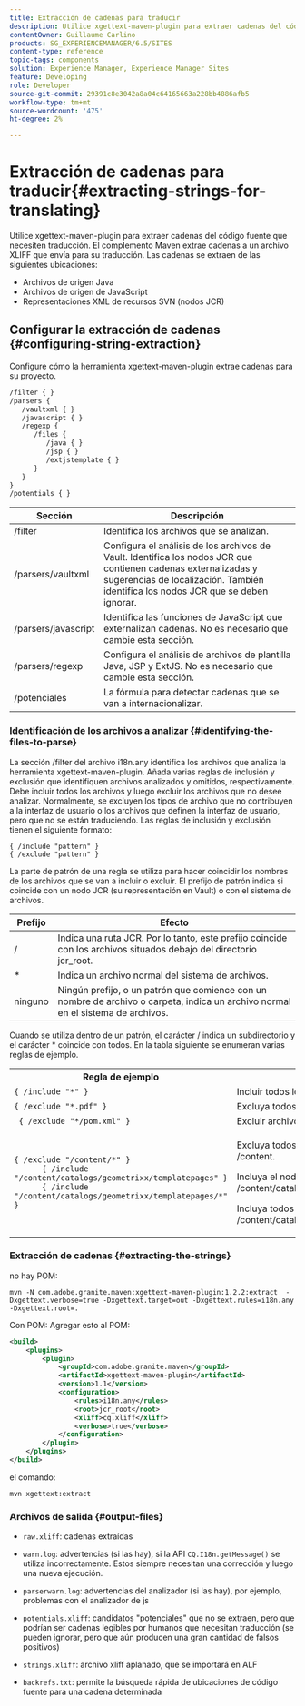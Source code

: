 ```yaml
---
title: Extracción de cadenas para traducir
description: Utilice xgettext-maven-plugin para extraer cadenas del código fuente que necesiten traducción
contentOwner: Guillaume Carlino
products: SG_EXPERIENCEMANAGER/6.5/SITES
content-type: reference
topic-tags: components
solution: Experience Manager, Experience Manager Sites
feature: Developing
role: Developer
source-git-commit: 29391c8e3042a8a04c64165663a228bb4886afb5
workflow-type: tm+mt
source-wordcount: '475'
ht-degree: 2%

---
```


# Extracción de cadenas para traducir{#extracting-strings-for-translating}

Utilice xgettext-maven-plugin para extraer cadenas del código fuente que necesiten traducción. El complemento Maven extrae cadenas a un archivo XLIFF que envía para su traducción. Las cadenas se extraen de las siguientes ubicaciones:

* Archivos de origen Java
* Archivos de origen de JavaScript
* Representaciones XML de recursos SVN (nodos JCR)

## Configurar la extracción de cadenas {#configuring-string-extraction}

Configure cómo la herramienta xgettext-maven-plugin extrae cadenas para su proyecto.

```xml
/filter { }
/parsers {
   /vaultxml { }
   /javascript { }
   /regexp {
      /files {
         /java { }
         /jsp { }
         /extjstemplate { }
      }
   }
}
/potentials { }
```

| Sección | Descripción |
|---|---|
| /filter | Identifica los archivos que se analizan. |
| /parsers/vaultxml | Configura el análisis de los archivos de Vault. Identifica los nodos JCR que contienen cadenas externalizadas y sugerencias de localización. También identifica los nodos JCR que se deben ignorar. |
| /parsers/javascript | Identifica las funciones de JavaScript que externalizan cadenas. No es necesario que cambie esta sección. |
| /parsers/regexp | Configura el análisis de archivos de plantilla Java, JSP y ExtJS. No es necesario que cambie esta sección. |
| /potenciales | La fórmula para detectar cadenas que se van a internacionalizar. |

### Identificación de los archivos a analizar {#identifying-the-files-to-parse}

La sección /filter del archivo i18n.any identifica los archivos que analiza la herramienta xgettext-maven-plugin. Añada varias reglas de inclusión y exclusión que identifiquen archivos analizados y omitidos, respectivamente. Debe incluir todos los archivos y luego excluir los archivos que no desee analizar. Normalmente, se excluyen los tipos de archivo que no contribuyen a la interfaz de usuario o los archivos que definen la interfaz de usuario, pero que no se están traduciendo. Las reglas de inclusión y exclusión tienen el siguiente formato:

```
{ /include "pattern" }
{ /exclude "pattern" }
```

La parte de patrón de una regla se utiliza para hacer coincidir los nombres de los archivos que se van a incluir o excluir. El prefijo de patrón indica si coincide con un nodo JCR (su representación en Vault) o con el sistema de archivos.

| Prefijo | Efecto |
|---|---|
| / | Indica una ruta JCR. Por lo tanto, este prefijo coincide con los archivos situados debajo del directorio jcr_root. |
| &ast; | Indica un archivo normal del sistema de archivos. |
| ninguno | Ningún prefijo, o un patrón que comience con un nombre de archivo o carpeta, indica un archivo normal en el sistema de archivos. |

Cuando se utiliza dentro de un patrón, el carácter / indica un subdirectorio y el carácter &ast; coincide con todos. En la tabla siguiente se enumeran varias reglas de ejemplo.

<table>
 <tbody>
  <tr>
   <th>Regla de ejemplo</th>
   <th>Efecto</th>
  </tr>
  <tr>
   <td><code>{ /include "*" }</code></td>
   <td>Incluir todos los archivos.</td>
  </tr>
  <tr>
   <td><code>{ /exclude "*.pdf" }</code></td>
   <td>Excluya todos los archivos de PDF.</td>
  </tr>
  <tr>
   <td><code> { /exclude "*/pom.xml" }</code></td>
   <td>Excluir archivos POM.</td>
  </tr>
  <tr>
   <td><code class="code">{ /exclude "/content/*" }
      { /include "/content/catalogs/geometrixx/templatepages" }
      { /include "/content/catalogs/geometrixx/templatepages/*" }</code></td>
   <td><p>Excluya todos los archivos debajo del nodo /content.</p> <p>Incluya el nodo /content/catalogs/geometrixx/templatepages.</p> <p>Incluya todos los nodos secundarios de /content/catalogs/geometrixx/templatepages.</p> </td>
  </tr>
 </tbody>
</table>

### Extracción de cadenas  {#extracting-the-strings}

no hay POM:

```shell
mvn -N com.adobe.granite.maven:xgettext-maven-plugin:1.2.2:extract  -Dxgettext.verbose=true -Dxgettext.target=out -Dxgettext.rules=i18n.any -Dxgettext.root=.
```

Con POM: Agregar esto al POM:

```xml
<build>
    <plugins>
        <plugin>
            <groupId>com.adobe.granite.maven</groupId>
            <artifactId>xgettext-maven-plugin</artifactId>
            <version>1.1</version>
            <configuration>
                <rules>i18n.any</rules>
                <root>jcr_root</root>
                <xliff>cq.xliff</xliff>
                <verbose>true</verbose>
            </configuration>
        </plugin>
    </plugins>
</build>
```

el comando:

```shell
mvn xgettext:extract
```

### Archivos de salida {#output-files}

* `raw.xliff`: cadenas extraídas
* `warn.log`: advertencias (si las hay), si la API `CQ.I18n.getMessage()` se utiliza incorrectamente. Estos siempre necesitan una corrección y luego una nueva ejecución.

* `parserwarn.log`: advertencias del analizador (si las hay), por ejemplo, problemas con el analizador de js
* `potentials.xliff`: candidatos &quot;potenciales&quot; que no se extraen, pero que podrían ser cadenas legibles por humanos que necesitan traducción (se pueden ignorar, pero que aún producen una gran cantidad de falsos positivos)
* `strings.xliff`: archivo xliff aplanado, que se importará en ALF
* `backrefs.txt`: permite la búsqueda rápida de ubicaciones de código fuente para una cadena determinada
